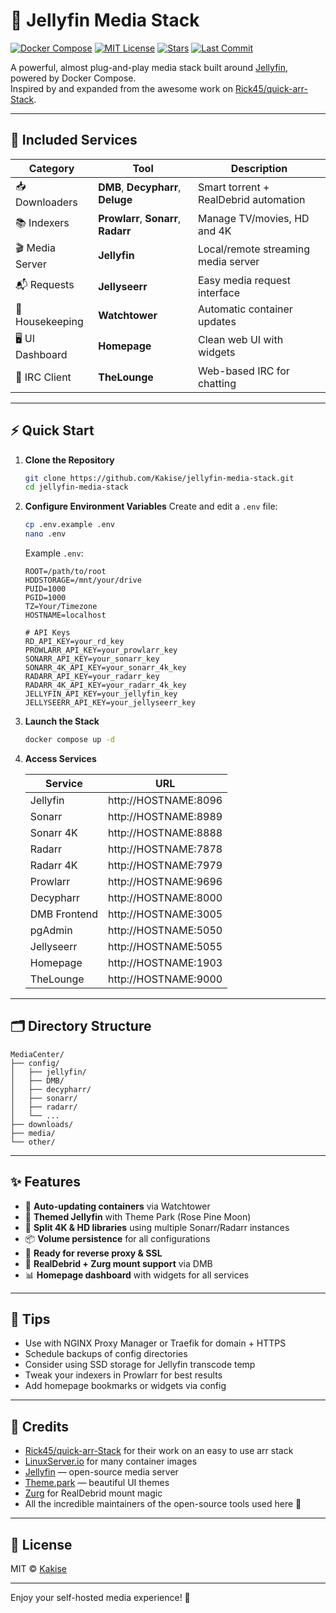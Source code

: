 # 🍿 Jellyfin Media Stack

[![Docker Compose](https://img.shields.io/badge/Docker--Compose-Ready-blue?logo=docker)](https://docs.docker.com/compose/)
[![MIT License](https://img.shields.io/github/license/Kakise/jellyfin-media-stack)](LICENSE)
[![Stars](https://img.shields.io/github/stars/Kakise/jellyfin-media-stack.svg?style=social)](https://github.com/Kakise/jellyfin-media-stack/stargazers)
[![Last Commit](https://img.shields.io/github/last-commit/Kakise/jellyfin-media-stack)](https://github.com/Kakise/jellyfin-media-stack)

A powerful, almost plug-and-play media stack built around [Jellyfin](https://jellyfin.org), powered by Docker Compose.  
Inspired by and expanded from the awesome work on [Rick45/quick-arr-Stack](https://github.com/Rick45/quick-arr-Stack).  

---

## 🧩 Included Services

| Category     | Tool           | Description                          |
|--------------|----------------|--------------------------------------|
| 📥 Downloaders | **DMB**, **Decypharr**, **Deluge** | Smart torrent + RealDebrid automation |
| 📚 Indexers   | **Prowlarr**, **Sonarr**, **Radarr** | Manage TV/movies, HD and 4K |
| 🎬 Media Server | **Jellyfin**        | Local/remote streaming media server |
| 📬 Requests   | **Jellyseerr**     | Easy media request interface |
| 🧼 Housekeeping | **Watchtower**     | Automatic container updates |
| 🖥 UI Dashboard | **Homepage**        | Clean web UI with widgets |
| 💬 IRC Client | **TheLounge**       | Web-based IRC for chatting |

---

## ⚡ Quick Start

1. **Clone the Repository**
   ```bash
   git clone https://github.com/Kakise/jellyfin-media-stack.git
   cd jellyfin-media-stack
   ```

2. **Configure Environment Variables**
   Create and edit a `.env` file:
   ```bash
   cp .env.example .env
   nano .env
   ```

   Example `.env`:
   ```env
   ROOT=/path/to/root
   HDDSTORAGE=/mnt/your/drive
   PUID=1000
   PGID=1000
   TZ=Your/Timezone
   HOSTNAME=localhost

   # API Keys
   RD_API_KEY=your_rd_key
   PROWLARR_API_KEY=your_prowlarr_key
   SONARR_API_KEY=your_sonarr_key
   SONARR_4K_API_KEY=your_sonarr_4k_key
   RADARR_API_KEY=your_radarr_key
   RADARR_4K_API_KEY=your_radarr_4k_key
   JELLYFIN_API_KEY=your_jellyfin_key
   JELLYSEERR_API_KEY=your_jellyseerr_key
   ```

3. **Launch the Stack**
   ```bash
   docker compose up -d
   ```

4. **Access Services**

   | Service      | URL                          |
   |--------------|------------------------------|
   | Jellyfin     | http://HOSTNAME:8096         |
   | Sonarr       | http://HOSTNAME:8989         |
   | Sonarr 4K    | http://HOSTNAME:8888         |
   | Radarr       | http://HOSTNAME:7878         |
   | Radarr 4K    | http://HOSTNAME:7979         |
   | Prowlarr     | http://HOSTNAME:9696         |
   | Decypharr    | http://HOSTNAME:8000         |
   | DMB Frontend | http://HOSTNAME:3005         |
   | pgAdmin      | http://HOSTNAME:5050         |
   | Jellyseerr   | http://HOSTNAME:5055         |
   | Homepage     | http://HOSTNAME:1903         |
   | TheLounge    | http://HOSTNAME:9000         |

---

## 🗂 Directory Structure

```
MediaCenter/
├── config/
│   ├── jellyfin/
│   ├── DMB/
│   ├── decypharr/
│   ├── sonarr/
│   ├── radarr/
│   └── ...
├── downloads/
├── media/
└── other/
```

---

## ✨ Features

- 🔁 **Auto-updating containers** via Watchtower
- 🎨 **Themed Jellyfin** with Theme Park (Rose Pine Moon)
- 🧠 **Split 4K & HD libraries** using multiple Sonarr/Radarr instances
- 📦 **Volume persistence** for all configurations
- 🔐 **Ready for reverse proxy & SSL**
- 🔌 **RealDebrid + Zurg mount support** via DMB
- 📊 **Homepage dashboard** with widgets for all services

---

## 🧠 Tips

- Use with NGINX Proxy Manager or Traefik for domain + HTTPS
- Schedule backups of config directories
- Consider using SSD storage for Jellyfin transcode temp
- Tweak your indexers in Prowlarr for best results
- Add homepage bookmarks or widgets via config

---

## 🙏 Credits

- [Rick45/quick-arr-Stack](https://github.com/Rick45/quick-arr-Stack) for their work on an easy to use arr stack
- [LinuxServer.io](https://www.linuxserver.io/) for many container images
- [Jellyfin](https://jellyfin.org) — open-source media server
- [Theme.park](https://github.com/GilbN/theme.park) — beautiful UI themes
- [Zurg](https://github.com/debridmediamanager/zurg-testing) for RealDebrid mount magic
- All the incredible maintainers of the open-source tools used here 🙌

---

## 📜 License

MIT © [Kakise](https://github.com/Kakise)

---

Enjoy your self-hosted media experience! 🎉
